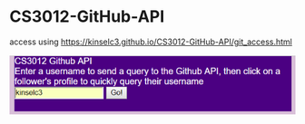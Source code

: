 # CS3012-GitHub-API
access using
https://kinselc3.github.io/CS3012-GitHub-API/git_access.html

![Alt text](readmeimages\1.PNG?raw=true "1")
